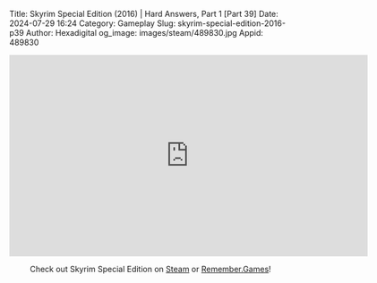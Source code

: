 Title: Skyrim Special Edition (2016) | Hard Answers, Part 1 [Part 39]
Date: 2024-07-29 16:24
Category: Gameplay
Slug: skyrim-special-edition-2016-p39
Author: Hexadigital
og_image: images/steam/489830.jpg
Appid: 489830

<center><iframe src="https://www.youtube.com/embed/q7hSuhGE0Hw?feature=oembed" allow="accelerometer; autoplay; encrypted-media; gyroscope; picture-in-picture" width="640" height="360" frameborder="0"></iframe>

Check out Skyrim Special Edition on [Steam](https://store.steampowered.com/app/489830/?curator_clanid=34633900) or [Remember.Games](https://remember.games/game/164/the-elder-scrolls-v-skyrim-special-edition/)!</center>